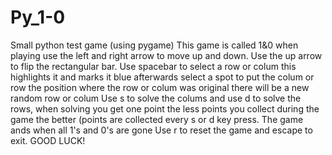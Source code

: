 # Py_1-0

Small python test game (using pygame)
This game is called 1&0 when playing use the left and right arrow
to move up and down. Use the up arrow to flip the rectangular bar.
Use spacebar to select a row or colum this highlights it and marks it  blue
afterwards select a spot to put the colum or row the position where
the row or colum was original there will be a new random row or colum
Use s to solve the colums and use d to solve the rows, when solving
you get one point the less points you collect during the game the
better (points are collected every s or d key press.
The game ands when all 1's and 0's are gone Use r to reset the game and escape to exit.
GOOD LUCK!
